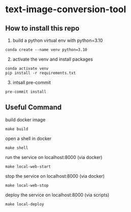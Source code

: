 # text-image-conversion-tool

## How to install this repo
1. build a python virtual env with python=3.10
```shell
conda create --name venv python=3.10
```
2. activate the venv and install packages
```shell
conda activate venv
pip install -r requirements.txt
```
3. intsall pre-commit
```shell
pre-commit install
```

## Useful Command
build docker image
```shell
make build
```
open a shell in docker
```shell
make shell
```
run the service on localhost:8000 (via docker)
```shell
make local-web-start
```
stop the service on localhost:8000 (via docker)
```shell
make local-web-stop
```
deploy the service on localhost:8000 (via scripts)
```shell
make local-deploy
```
